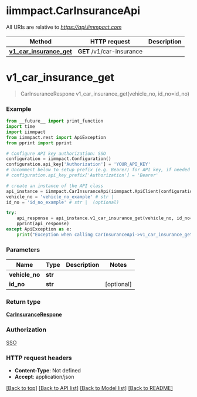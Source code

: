 # iimmpact.CarInsuranceApi

All URIs are relative to *https://api.iimmpact.com*

Method | HTTP request | Description
------------- | ------------- | -------------
[**v1_car_insurance_get**](CarInsuranceApi.md#v1_car_insurance_get) | **GET** /v1/car-insurance | 


# **v1_car_insurance_get**
> CarInsuranceRespone v1_car_insurance_get(vehicle_no, id_no=id_no)



### Example
```python
from __future__ import print_function
import time
import iimmpact
from iimmpact.rest import ApiException
from pprint import pprint

# Configure API key authorization: SSO
configuration = iimmpact.Configuration()
configuration.api_key['Authorization'] = 'YOUR_API_KEY'
# Uncomment below to setup prefix (e.g. Bearer) for API key, if needed
# configuration.api_key_prefix['Authorization'] = 'Bearer'

# create an instance of the API class
api_instance = iimmpact.CarInsuranceApi(iimmpact.ApiClient(configuration))
vehicle_no = 'vehicle_no_example' # str | 
id_no = 'id_no_example' # str |  (optional)

try:
    api_response = api_instance.v1_car_insurance_get(vehicle_no, id_no=id_no)
    pprint(api_response)
except ApiException as e:
    print("Exception when calling CarInsuranceApi->v1_car_insurance_get: %s\n" % e)
```

### Parameters

Name | Type | Description  | Notes
------------- | ------------- | ------------- | -------------
 **vehicle_no** | **str**|  | 
 **id_no** | **str**|  | [optional] 

### Return type

[**CarInsuranceRespone**](CarInsuranceRespone.md)

### Authorization

[SSO](../README.md#SSO)

### HTTP request headers

 - **Content-Type**: Not defined
 - **Accept**: application/json

[[Back to top]](#) [[Back to API list]](../README.md#documentation-for-api-endpoints) [[Back to Model list]](../README.md#documentation-for-models) [[Back to README]](../README.md)

